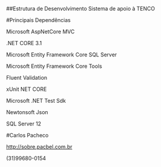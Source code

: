 ##Estrutura de Desenvolvimento Sistema de apoio à TENCO



#Principais Dependências

Microsoft AspNetCore MVC

.NET CORE 3.1

Microsoft Entity Framework Core SQL Server

Microsoft Entity Framework Core Tools

Fluent Validation

xUnit NET CORE 

Microsoft .NET Test Sdk

Newtonsoft Json

SQL Server 12



#Carlos Pacheco

http://sobre.pacbel.com.br

(31)99680-0154